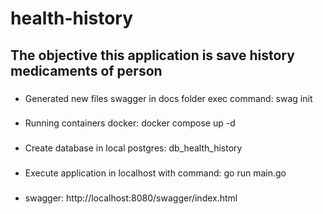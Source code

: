 # health-history

## The objective this application is save history medicaments of person

###
 - Generated new files swagger in docs folder exec command: swag init
###
 - Running containers docker: docker compose up -d 
###
 - Create database in local postgres: db_health_history
###
 - Execute application in localhost with command: go run main.go 
###
 - swagger: http://localhost:8080/swagger/index.html